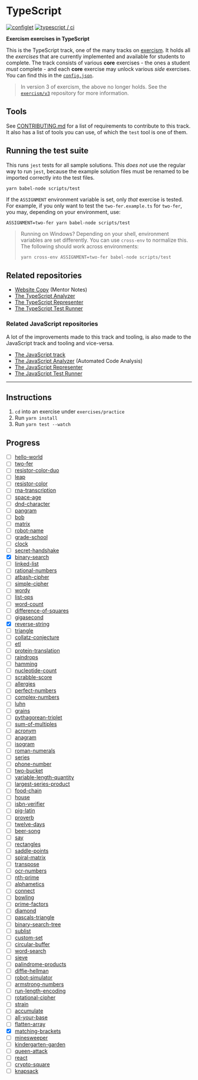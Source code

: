 # TypeScript

[![configlet](https://github.com/exercism/typescript/actions/workflows/configlet.yml/badge.svg)](https://github.com/exercism/typescript/actions/workflows/configlet.yml) [![typescript / ci](https://github.com/exercism/typescript/workflows/typescript%20/%20main/badge.svg)](https://github.com/exercism/typescript/actions?query=workflow%3A%22typescript+%2F+main%22)

**Exercism exercises in TypeScript**

This is the TypeScript track, one of the many tracks on [exercism][web-exercism].
It holds all the _exercises_ that are currently implemented and available for students to complete.
The track consists of various **core** exercises - the ones a student _must_ complete - and each **core** exercise may unlock various _side_ exercises.
You can find this in the [`config.json`][file-config].

> In version 3 of exercism, the above no longer holds. See the [`exercism/v3`][git-v3] repository for more information.

## Tools

See [CONTRIBUTING.md][file-contributing] for a list of requirements to contribute to this track.
It also has a list of tools you can use, of which the `test` tool is one of them.

## Running the test suite

This runs `jest` tests for all sample solutions.
This _does not_ use the regular way to run `jest`, because the example solution files must be renamed to be imported correctly into the test files.

```shell
yarn babel-node scripts/test
```

If the `ASSIGNMENT` environment variable is set, only _that_ exercise is tested.
For example, if you only want to test the `two-fer.example.ts` for `two-fer`, you may, depending on your environment, use:

```shell
ASSIGNMENT=two-fer yarn babel-node scripts/test
```

> Running on Windows? Depending on your shell, environment variables are set differently.
> You can use `cross-env` to normalize this. The following should work across environments:
>
> ```bash
> yarn cross-env ASSIGNMENT=two-fer babel-node scripts/test
> ```

## Related repositories

- [Website Copy][git-website-copy] (Mentor Notes)
- [The TypeScript Analyzer][git-typescript-analyzer]
- [The TypeScript Representer][git-typescript-representer]
- [The TypeScript Test Runner][git-typescript-test-runner]

### Related JavaScript repositories

A lot of the improvements made to this track and tooling, is also made to the JavaScript track and tooling and vice-versa.

- [The JavaScript track][git-javascript]
- [The JavaScript Analyzer][git-javascript-analyzer] (Automated Code Analysis)
- [The JavaScript Representer][git-javascript-representer]
- [The JavaScript Test Runner][git-javascript-test-runner]

[web-exercism]: https://exercism.io
[file-config]: https://github.com/exercism/typescript/blob/master/config.json
[file-contributing]: https://github.com/exercism/typescript/blob/master/CONTRIBUTING.md
[git-javascript]: https://github.com/exercism/javascript
[git-javascript-analyzer]: https://github.com/exercism/javascript-analyzer
[git-javascript-representer]: https://github.com/exercism/javascript-representer
[git-javascript-test-runner]: https://github.com/exercism/javascript-test-runner
[git-typescript]: https://github.com/exercism/typescript/
[git-typescript-analyzer]: https://github.com/exercism/typescript-analyzer
[git-typescript-representer]: https://github.com/exercism/typescript-representer
[git-typescript-test-runner]: https://github.com/exercism/typescript-test-runner
[git-v3]: https://github.com/exercism/v3
[git-website-copy]: https://github.com/exercism/website-copy

---

## Instructions

1. `cd` into an exercise under `exercises/practice`
2. Run `yarn install`
3. Run `yarn test --watch`

## Progress

- [ ] [hello-world](./exercises/practice/hello-world)
- [ ] [two-fer](./exercises/practice/two-fer)
- [ ] [resistor-color-duo](./exercises/practice/resistor-color-duo)
- [ ] [leap](./exercises/practice/leap)
- [ ] [resistor-color](./exercises/practice/resistor-color)
- [ ] [rna-transcription](./exercises/practice/rna-transcription)
- [ ] [space-age](./exercises/practice/space-age)
- [ ] [dnd-character](./exercises/practice/dnd-character)
- [ ] [pangram](./exercises/practice/pangram)
- [ ] [bob](./exercises/practice/bob)
- [ ] [matrix](./exercises/practice/matrix)
- [ ] [robot-name](./exercises/practice/robot-name)
- [ ] [grade-school](./exercises/practice/grade-school)
- [ ] [clock](./exercises/practice/clock)
- [ ] [secret-handshake](./exercises/practice/secret-handshake)
- [x] [binary-search](./exercises/practice/binary-search)
- [ ] [linked-list](./exercises/practice/linked-list)
- [ ] [rational-numbers](./exercises/practice/rational-numbers)
- [ ] [atbash-cipher](./exercises/practice/atbash-cipher)
- [ ] [simple-cipher](./exercises/practice/simple-cipher)
- [ ] [wordy](./exercises/practice/wordy)
- [ ] [list-ops](./exercises/practice/list-ops)
- [ ] [word-count](./exercises/practice/word-count)
- [ ] [difference-of-squares](./exercises/practice/difference-of-squares)
- [ ] [gigasecond](./exercises/practice/gigasecond)
- [x] [reverse-string](./exercises/practice/reverse-string)
- [ ] [triangle](./exercises/practice/triangle)
- [ ] [collatz-conjecture](./exercises/practice/collatz-conjecture)
- [ ] [etl](./exercises/practice/etl)
- [ ] [protein-translation](./exercises/practice/protein-translation)
- [ ] [raindrops](./exercises/practice/raindrops)
- [ ] [hamming](./exercises/practice/hamming)
- [ ] [nucleotide-count](./exercises/practice/nucleotide-count)
- [ ] [scrabble-score](./exercises/practice/scrabble-score)
- [ ] [allergies](./exercises/practice/allergies)
- [ ] [perfect-numbers](./exercises/practice/perfect-numbers)
- [ ] [complex-numbers](./exercises/practice/complex-numbers)
- [ ] [luhn](./exercises/practice/luhn)
- [ ] [grains](./exercises/practice/grains)
- [ ] [pythagorean-triplet](./exercises/practice/pythagorean-triplet)
- [ ] [sum-of-multiples](./exercises/practice/sum-of-multiples)
- [ ] [acronym](./exercises/practice/acronym)
- [ ] [anagram](./exercises/practice/anagram)
- [ ] [isogram](./exercises/practice/isogram)
- [ ] [roman-numerals](./exercises/practice/roman-numerals)
- [ ] [series](./exercises/practice/series)
- [ ] [phone-number](./exercises/practice/phone-number)
- [ ] [two-bucket](./exercises/practice/two-bucket)
- [ ] [variable-length-quantity](./exercises/practice/variable-length-quantity)
- [ ] [largest-series-product](./exercises/practice/largest-series-product)
- [ ] [food-chain](./exercises/practice/food-chain)
- [ ] [house](./exercises/practice/house)
- [ ] [isbn-verifier](./exercises/practice/isbn-verifier)
- [ ] [pig-latin](./exercises/practice/pig-latin)
- [ ] [proverb](./exercises/practice/proverb)
- [ ] [twelve-days](./exercises/practice/twelve-days)
- [ ] [beer-song](./exercises/practice/beer-song)
- [ ] [say](./exercises/practice/say)
- [ ] [rectangles](./exercises/practice/rectangles)
- [ ] [saddle-points](./exercises/practice/saddle-points)
- [ ] [spiral-matrix](./exercises/practice/spiral-matrix)
- [ ] [transpose](./exercises/practice/transpose)
- [ ] [ocr-numbers](./exercises/practice/ocr-numbers)
- [ ] [nth-prime](./exercises/practice/nth-prime)
- [ ] [alphametics](./exercises/practice/alphametics)
- [ ] [connect](./exercises/practice/connect)
- [ ] [bowling](./exercises/practice/bowling)
- [ ] [prime-factors](./exercises/practice/prime-factors)
- [ ] [diamond](./exercises/practice/diamond)
- [ ] [pascals-triangle](./exercises/practice/pascals-triangle)
- [ ] [binary-search-tree](./exercises/practice/binary-search-tree)
- [ ] [sublist](./exercises/practice/sublist)
- [ ] [custom-set](./exercises/practice/custom-set)
- [ ] [circular-buffer](./exercises/practice/circular-buffer)
- [ ] [word-search](./exercises/practice/word-search)
- [ ] [sieve](./exercises/practice/sieve)
- [ ] [palindrome-products](./exercises/practice/palindrome-products)
- [ ] [diffie-hellman](./exercises/practice/diffie-hellman)
- [ ] [robot-simulator](./exercises/practice/robot-simulator)
- [ ] [armstrong-numbers](./exercises/practice/armstrong-numbers)
- [ ] [run-length-encoding](./exercises/practice/run-length-encoding)
- [ ] [rotational-cipher](./exercises/practice/rotational-cipher)
- [ ] [strain](./exercises/practice/strain)
- [ ] [accumulate](./exercises/practice/accumulate)
- [ ] [all-your-base](./exercises/practice/all-your-base)
- [ ] [flatten-array](./exercises/practice/flatten-array)
- [x] [matching-brackets](./exercises/practice/matching-brackets)
- [ ] [minesweeper](./exercises/practice/minesweeper)
- [ ] [kindergarten-garden](./exercises/practice/kindergarten-garden)
- [ ] [queen-attack](./exercises/practice/queen-attack)
- [ ] [react](./exercises/practice/react)
- [ ] [crypto-square](./exercises/practice/crypto-square)
- [ ] [knapsack](./exercises/practice/knapsack)
